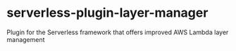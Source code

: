 # serverless-plugin-layer-manager
Plugin for the Serverless framework that offers improved AWS Lambda layer management
